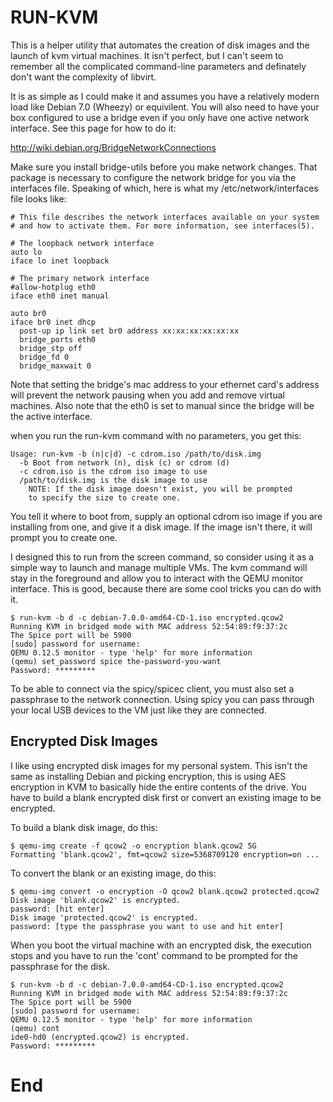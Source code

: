 RUN-KVM
=======

This is a helper utility that automates the creation of disk images and the
launch of kvm virtual machines. It isn't perfect, but I can't seem to remember
all the complicated command-line parameters and definately don't want the
complexity of libvirt.

It is as simple as I could make it and assumes you have a relatively modern
load like Debian 7.0 (Wheezy) or equivilent. You will also need to have your
box configured to use a bridge even if you only have one active network
interface. See this page for how to do it:

http://wiki.debian.org/BridgeNetworkConnections

Make sure you install bridge-utils before you make network changes. That
package is necessary to configure the network bridge for you via the interfaces
file. Speaking of which, here is what my /etc/network/interfaces file looks
like:

    # This file describes the network interfaces available on your system
    # and how to activate them. For more information, see interfaces(5).

    # The loopback network interface
    auto lo
    iface lo inet loopback

    # The primary network interface
    #allow-hotplug eth0
    iface eth0 inet manual

    auto br0
    iface br0 inet dhcp
      post-up ip link set br0 address xx:xx:xx:xx:xx:xx
      bridge_ports eth0
      bridge_stp off
      bridge_fd 0
      bridge_maxwait 0

Note that setting the bridge's mac address to your ethernet card's address
will prevent the network pausing when you add and remove virtual machines.
Also note that the eth0 is set to manual since the bridge will be the
active interface.

when you run the run-kvm command with no parameters, you get this:

    Usage: run-kvm -b (n|c|d) -c cdrom.iso /path/to/disk.img
      -b Boot from network (n), disk (c) or cdrom (d)
      -c cdrom.iso is the cdrom iso image to use
      /path/to/disk.img is the disk image to use
        NOTE: If the disk image doesn't exist, you will be prompted
        to specify the size to create one.

You tell it where to boot from, supply an optional cdrom iso image if you are
installing from one, and give it a disk image. If the image isn't there, it
will prompt you to create one.

I designed this to run from the screen command, so consider using it as a
simple way to launch and manage multiple VMs. The kvm command will stay in the
foreground and allow you to interact with the QEMU monitor interface. This is
good, because there are some cool tricks you can do with it.

    $ run-kvm -b d -c debian-7.0.0-amd64-CD-1.iso encrypted.qcow2
    Running KVM in bridged mode with MAC address 52:54:89:f9:37:2c
    The Spice port will be 5900
    [sudo] password for username:
    QEMU 0.12.5 monitor - type 'help' for more information
    (qemu) set_password spice the-password-you-want
    Password: *********

To be able to connect via the spicy/spicec client, you must also set a
passphrase to the network connection. Using spicy you can pass through
your local USB devices to the VM just like they are connected.


Encrypted Disk Images
---------------------

I like using encrypted disk images for my personal system. This isn't the same
as installing Debian and picking encryption, this is using AES encryption in
KVM to basically hide the entire contents of the drive. You have to build a
blank encrypted disk first or convert an existing image to be encrypted.

To build a blank disk image, do this:

    $ qemu-img create -f qcow2 -o encryption blank.qcow2 5G
    Formatting 'blank.qcow2', fmt=qcow2 size=5368709120 encryption=on ...

To convert the blank or an existing image, do this:

    $ qemu-img convert -o encryption -O qcow2 blank.qcow2 protected.qcow2
    Disk image 'blank.qcow2' is encrypted.
    password: [hit enter]
    Disk image 'protected.qcow2' is encrypted.
    password: [type the passphrase you want to use and hit enter]

When you boot the virtual machine with an encrypted disk, the execution stops
and you have to run the 'cont' command to be prompted for the passphrase for
the disk.

    $ run-kvm -b d -c debian-7.0.0-amd64-CD-1.iso encrypted.qcow2
    Running KVM in bridged mode with MAC address 52:54:89:f9:37:2c
    The Spice port will be 5900
    [sudo] password for username:
    QEMU 0.12.5 monitor - type 'help' for more information
    (qemu) cont
    ide0-hd0 (encrypted.qcow2) is encrypted.
    Password: *********

# End
